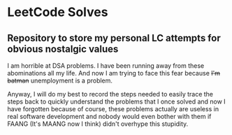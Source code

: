 # LeetCode Solves

## Repository to store my personal LC attempts for obvious nostalgic values

I am horrible at DSA problems. I have been running away from these abominations all my life. And now I am trying to face this fear because ~~I'm batman~~ unemployment is a problem.

Anyway, I will do my best to record the steps needed to easily trace the steps back to quickly understand the problems that I once solved and now I have forgotten because of course, these problems actually are useless in real software development and nobody would even bother with them if FAANG (It's MAANG now I think) didn't overhype this stupidity.
